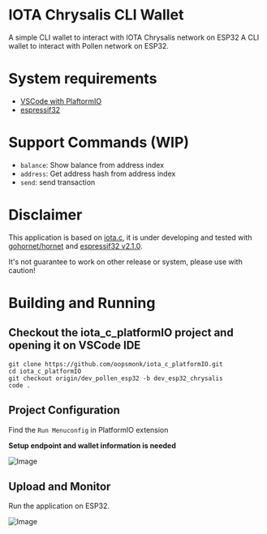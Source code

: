 # IOTA Chrysalis CLI Wallet

A simple CLI wallet to interact with IOTA Chrysalis network on ESP32
A CLI wallet to interact with Pollen network on ESP32.

# System requirements

* [VSCode with PlaftormIO](https://platformio.org/install/ide?install=vscode)  
* [espressif32](https://docs.platformio.org/en/latest/platforms/espressif32.html)  

# Support Commands (WIP)

* `balance`: Show balance from address index
* `address`: Get address hash from address index
* `send`: send transaction

# Disclaimer

This application is based on [iota.c](https://github.com/iotaledger/iota.c/tree/30b678e8957cd98393ab6265880e2f453be6a69f), it is under developing and tested with [gohornet/hornet](https://github.com/gohornet/hornet/tree/1de8b74683c2a4143531c31f0e34d0dbcb534443) and [espressif32 v2.1.0](https://github.com/platformio/platform-espressif32/releases/tag/v2.1.0).  

It's not guarantee to work on other release or system, please use with caution!  

# Building and Running

## Checkout the iota_c_platformIO project and opening it on VSCode IDE

```
git clone https://github.com/oopsmonk/iota_c_platformIO.git
cd iota_c_platformIO
git checkout origin/dev_pollen_esp32 -b dev_esp32_chrysalis
code .
```

## Project Configuration  

Find the `Run Menuconfig` in PlatformIO extension  

**Setup endpoint and wallet information is needed**  

![Image](http://i.imgur.com/Mq1logq.png)

## Upload and Monitor 

Run the application on ESP32.

![Image](http://i.imgur.com/uohncEf.png)
